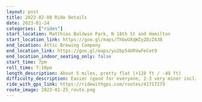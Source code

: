 ```yaml
---
layout: post
title: 2023-02-08 Ride Details
date: 2023-01-24
categories: ["rides"]
start_location: Matthias Baldwin Park, N 18th St and Hamilton
start_location_link: https://goo.gl/maps/ThbwUXqWZy2DzZ438
end_location: Attic Brewing Company
end_location_link: https://goo.gl/maps/yu2bp54URVwFeCet9
end_location_indoor_seating_only: false
start_time: 7pm
roll_time: 7:10pm
length_description: About 5 miles, pretty flat (+128 ft / -49 ft)
difficulty_description: Easier (good for everyone, 2-3 very minor inclines)
ride_with_gps_link: https://ridewithgps.com/routes/41717279
route_image: 2023-01-25_route.png
---
```


